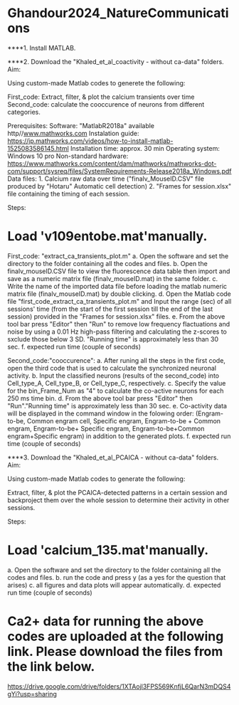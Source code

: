 # Ghandour2024_NatureCommunications

****1. Install MATLAB.

****2. Download the "Khaled_et_al_coactivity - without ca-data" folders.
   Aim:

Using custom-made Matlab codes to generete the following:

First_code: Extract, filter, & plot the calcium transients over time
Second_code: calculate the cooccurence of neurons from different categories.

Prerequisites:
Software: "MatlabR2018a" available http//www.mathworks.com
Instalation guide: https://jp.mathworks.com/videos/how-to-install-matlab-1525083586145.html
Installation time: approx. 30 min
Operating system: Windows 10 pro
Non-standard hardware: https://www.mathworks.com/content/dam/mathworks/mathworks-dot-com/support/sysreq/files/SystemRequirements-Release2018a_Windows.pdf
Data files: 1. Calcium raw data over time ("finalv_MouseID.CSV" file produced by "Hotaru" Automatic cell detection) 
	    2. "Frames for session.xlsx" file containing the timing of each session.

Steps:

# Load 'v109entobe.mat'manually.

First_code: "extract_ca_transients_plot.m"
a. Open the software and set the directory to the folder containing all the codes and files.
b. Open the finalv_mouseID.CSV file to view the fluorescence data table then import and save as a numeric matrix file (finalv_mouseID.mat) in the same folder.
c. Write the name of the imported data file before loading the matlab numeric matrix file (finalv_mouseID.mat) by double clicking.
d. Open the Matlab code file "first_code_extract_ca_transients_plot.m" and Input the range (sec) of all sessions' time (from the start of the first session till the end of the last session) provided in the "Frames for session.xlsx" files.
e. From the above tool bar press "Editor" then "Run" to remove low frequency flactuations and noise by using a 0.01 Hz high-pass filtering and calculating the z-scores to sxclude those below 3 SD. "Running time" is approximately less than 30 sec. 
f. expected run time (couple of seconds)


Second_code:"cooccurence":
a. After runing all the steps in the first code, open the third code that is used to calculate the synchronized neuronal activity.
b. Input the classified neurons (results of the second_code) into Cell_type_A, Cell_type_B, or Cell_type_C, respectively.
c. Specify the value for the bin_Frame_Num as "4" to calculate the co-active neurons for each 250 ms time bin.
d. From the above tool bar press "Editor" then "Run"."Running time" is approximately less than 30 sec.
e. Co-activity data will be displayed in the command window in the folowing order: (Engram-to-be, Common engram cell, Specific engram, Engram-to-be + Common engram, Engram-to-be+ Specific engram, Engram-to-be+Common engram+Specific engram) in addition to the generated plots.
f. expected run time (couple of seconds)


****3. Download the "Khaled_et_al_PCAICA - without ca-data" folders.
Aim:

Using custom-made Matlab codes to generate the following:

Extract, filter, & plot the PCAICA-detected patterns in a certain session and backproject them over the whole session to determine their activity in other sessions.


   Steps:

# Load 'calcium_135.mat'manually.

a. Open the software and set the directory to the folder containing all the codes and files.
b. run the code and press y (as a yes for the question that arises)
c. all figures and data plots will appear automatically.
d. expected run time (couple of seconds) 
# Ca2+ data for running the above codes are uploaded at the following link. Please download the files from the link below.
https://drive.google.com/drive/folders/1XTAojl3FPS569KnfjL6QarN3mDQS4gYi?usp=sharing

